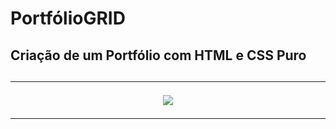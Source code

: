 # PortfólioGRID
<h2>Criação de um Portfólio com HTML e CSS Puro<h2>
  <hr>
<p align="center"><img width="auto" src="img/apresentacao.gif"></p>
<hr>
